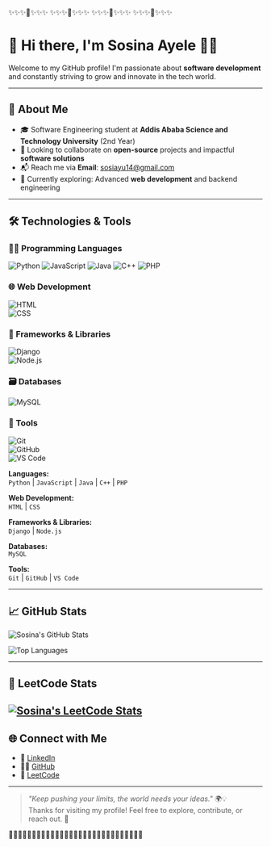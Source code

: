 ✨✨✨🌝✨✨✨  ✨✨✨🌝✨✨✨  ✨✨✨🌝✨✨✨   ✨✨✨🌝✨✨✨   

# 👋 Hi there, I'm **Sosina Ayele** 🙋‍♀️  
Welcome to my GitHub profile! I'm passionate about **software development** and constantly striving to grow and innovate in the tech world.

---

## 🚀 About Me

- 🎓 Software Engineering student at **Addis Ababa Science and Technology University** (2nd Year)
- 🤝 Looking to collaborate on **open-source** projects and impactful **software solutions**
- 📬 Reach me via **Email**: [sosiayu14@gmail.com](mailto:sosiayu14@gmail.com)
- 🌱 Currently exploring: Advanced **web development** and backend engineering

---

## 🛠️ Technologies & Tools



### 👩‍💻 Programming Languages  
![Python](https://img.shields.io/badge/-Python-3776AB?logo=python&logoColor=white&style=flat)  ![JavaScript](https://img.shields.io/badge/-JavaScript-F7DF1E?logo=javascript&logoColor=black&style=flat)  ![Java](https://img.shields.io/badge/-Java-007396?logo=java&logoColor=white&style=flat)  ![C++](https://img.shields.io/badge/-C++-00599C?logo=c%2b%2b&logoColor=white&style=flat)  ![PHP](https://img.shields.io/badge/-PHP-777BB4?logo=php&logoColor=white&style=flat)

### 🌐 Web Development  
![HTML](https://img.shields.io/badge/-HTML5-E34F26?logo=html5&logoColor=white&style=flat)  
![CSS](https://img.shields.io/badge/-CSS3-1572B6?logo=css3&logoColor=white&style=flat)

### 🚀 Frameworks & Libraries  
![Django](https://img.shields.io/badge/-Django-092E20?logo=django&logoColor=white&style=flat)  
![Node.js](https://img.shields.io/badge/-Node.js-339933?logo=node.js&logoColor=white&style=flat)

### 🗃️ Databases  
![MySQL](https://img.shields.io/badge/-MySQL-4479A1?logo=mysql&logoColor=white&style=flat)

### 🧰 Tools  
![Git](https://img.shields.io/badge/-Git-F05032?logo=git&logoColor=white&style=flat)  
![GitHub](https://img.shields.io/badge/-GitHub-181717?logo=github&logoColor=white&style=flat)  
![VS Code](https://img.shields.io/badge/-VS%20Code-007ACC?logo=visual-studio-code&logoColor=white&style=flat)


**Languages:**  
`Python` | `JavaScript` | `Java` | `C++` | `PHP`  

**Web Development:**  
`HTML` | `CSS`  

**Frameworks & Libraries:**  
`Django` | `Node.js`  

**Databases:**  
`MySQL`

**Tools:**  
`Git` | `GitHub` | `VS Code`  

---


## 📈 GitHub Stats

![Sosina's GitHub Stats](https://github-readme-stats.vercel.app/api?username=sosina14&show_icons=true&theme=tokyonight)

![Top Languages](https://github-readme-stats.vercel.app/api/top-langs/?username=sosina14&layout=compact&theme=tokyonight)

---

## 🔎 LeetCode Stats

[![Sosina's LeetCode Stats](https://leetcard.jacoblin.cool/sosinaa?theme=dark&font=Karma&ext=activity)](https://leetcode.com/u/sosinaa/)
---

## 🌐 Connect with Me

- 💼 [LinkedIn](https://www.linkedin.com/in/sosina-ayele-797927264/)
- 🐱‍🏍 [GitHub](https://github.com/sosina14)
- 🧠 [LeetCode](https://leetcode.com/u/sosinaa/)

---

> _"Keep pushing your limits, the world needs your ideas."_ 🌍💡  
Thanks for visiting my profile! Feel free to explore, contribute, or reach out. 💬

👋👋👋👋👋👋👋👋👋👋👋👋👋👋👋👋👋👋👋👋👋👋👋👋👋👋👋👋👋
